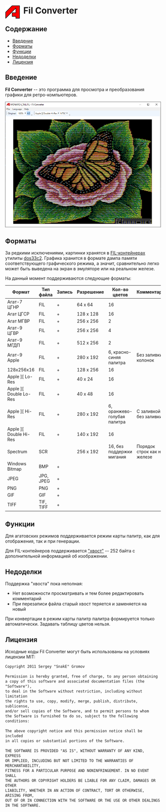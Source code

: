 # <span style="float:left;margin-right:8pt">![Logo](images/logo.png)</span>Fil Converter

## Содержание

- [Введение](#intro)
- [Форматы](#formats)
- [Функции](#features)
- [Недоделки](#bugs)
- [Лицензия](#license)
            
<a id="intro"></a>
## Введение
                       
**Fil Converter** -- это программа для просмотра и преобразования графики для ретро-компьютеров.

![Screenshot](images/screenshot.png)

<a id="formats"></a>                  
## Форматы

За редкими исключениями, картинки хранятся в [FIL-контейнерах][1] утилиты [dos33c2][2].
Графика хранится в формате дампа памяти соответствующего графического режима,
а значит, сравнительно легко может быть выведена на экран в эмуляторе или на реальном железе.

На данный момент поддерживаются следующие форматы:
 
| Формат                 | Тип файла | Запись | Разрешение | Кол-во цветов               | Комментарий                 |
|------------------------|-----------|--------|------------|-----------------------------|-----------------------------|
| Агат-7 ЦГНР            | FIL       | +      | 64 x 64    | 16                          |                             |
| Агат ЦГCР              | FIL       | +      | 128 x 128  | 16                          |                             |
| Агат МГВР              | FIL       | +      | 256 x 256  | 2                           |                             |
| Агат-9 ЦГВР            | FIL       | +      | 256 x 256  | 4                           |                             |
| Агат-9 МГДП            | FIL       | +      | 512 x 256  | 2                           |                             |
| Агат-9 Apple           | FIL       | +      | 280 x 192  | 6, красно-синяя палитра     | Без заливки колонок         |
| 128x256x16             | FIL       | +      | 128 x 256  | 16                          |                             |
| Apple ][ Lo-Res        | FIL       | +      | 40 x 24    | 16                          |                             |
| Apple ][ Double Lo-Res | FIL       | +      | 40 x 48    | 16                          |                             |
| Apple ][ Hi-Res        | FIL       | +      | 280 x 192  | 6, оранжево-голубая палитра | C заливкой и без заливки    |
| Apple ][ Double Hi-Res | FIL       | +      | 140 x 192  | 16                          |                             |
| Spectrum               | SCR       |        | 256 x 192  | 16, без поддержки мигания   | Порядок строк как на железе |
| Windows Bitmap         | BMP       | +      |            |                             |                             |
| JPEG                   | JPG, JPEG | +      |            |                             |                             |
| PNG                    | PNG       | +      |            |                             |                             |
| GIF                    | GIF       | +      |            |                             |                             |
| TIFF                   | TIF, TIFF | +      |            |                             |                             |
                    
<a id="features"></a>
## Функции

Для агатовских режимов поддерживается режим карты палитр, как для отображения, так и при генерации.
  
Для FIL-контейнеров поддерживается ["хвост"][3] -- 252 байта с дополнительной информацией об изображении.
            
<a id="bugs"></a>
## Недоделки

Поддержка "хвоста" пока неполная:

- Нет возможности просматривать и тем более редактировать комментарий
- При перезаписи файла старый хвост теряется и заменяется на новый

При конвертации в режим карты палитр палитра формируется только автоматически. Задавать таблицу цветов нельзя.

<a id="license"></a>
## Лицензия

Исходные коды Fil Converter могут быть использованы на условиях лицензии MIT:
                  
```
Copyright 2011 Sergey "SnakE" Gromov

Permission is hereby granted, free of charge, to any person obtaining
a copy of this software and associated documentation files (the "Software"),
to deal in the Software without restriction, including without limitation
the rights to use, copy, modify, merge, publish, distribute, sublicense,
and/or sell copies of the Software, and to permit persons to whom
the Software is furnished to do so, subject to the following conditions:

The above copyright notice and this permission notice shall be included
in all copies or substantial portions of the Software.

THE SOFTWARE IS PROVIDED "AS IS", WITHOUT WARRANTY OF ANY KIND, EXPRESS
OR IMPLIED, INCLUDING BUT NOT LIMITED TO THE WARRANTIES OF MERCHANTABILITY,
FITNESS FOR A PARTICULAR PURPOSE AND NONINFRINGEMENT. IN NO EVENT SHALL
THE AUTHORS OR COPYRIGHT HOLDERS BE LIABLE FOR ANY CLAIM, DAMAGES OR OTHER
LIABILITY, WHETHER IN AN ACTION OF CONTRACT, TORT OR OTHERWISE, ARISING FROM,
OUT OF OR IN CONNECTION WITH THE SOFTWARE OR THE USE OR OTHER DEALINGS
IN THE SOFTWARE.
```

[1]: http://agatcomp.ru/agat/PCutils/FileType/FIL.shtml
[2]: http://agatcomp.ru/agat/PCutils/dos33.shtml
[3]: http://agatcomp.ru/agat/PCutils/EXIF.shtml
